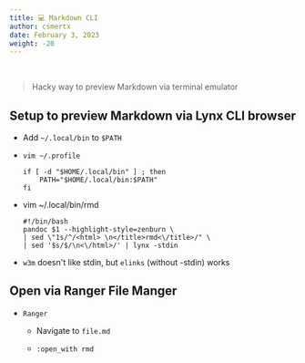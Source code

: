 ```yaml
---
title: 💻 Markdown CLI
author: csmertx
date: February 3, 2023
weight: -20
---
```


<br />

> Hacky way to preview Markdown via terminal emulator

## Setup to preview Markdown via Lynx CLI browser

- Add ```~/.local/bin``` to ```$PATH```

- ```vim ~/.profile```

    ```
    if [ -d "$HOME/.local/bin" ] ; then
        PATH="$HOME/.local/bin:$PATH"
    fi
    ```


- vim ~/.local/bin/rmd

    ```
    #!/bin/bash
    pandoc $1 --highlight-style=zenburn \
    | sed \"1s/^/<html> \n</title>rmd<\/title>/" \
    | sed '$s/$/\n<\/html>/' | lynx -stdin
    ```

- ```w3m``` doesn't like stdin, but ```elinks``` (without -stdin) works

## Open via Ranger File Manger

- ```Ranger```

    - Navigate to ```file.md```

    - ```:open_with rmd```

